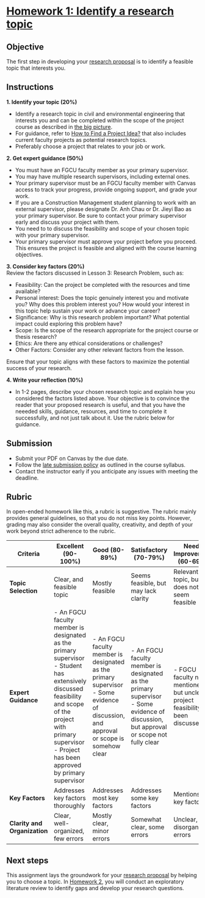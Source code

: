 # [Homework 1: Identify a research topic](https://aselshall.github.io/rm/hw/hw1)

## Objective
The first step in developing your [research proposal](https://aselshall.github.io/rm/hw/proposal-hw) is to identify a feasible topic that interests you.

## Instructions

**1. Identify your topic (20%)**
- Identify a research topic in civil and environmental engineering that interests you and can be completed within the scope of the project course as described in [the big picture](https://aselshall.github.io/rm/hw/big-picture).
- For guidance, refer to [How to Find a Project Idea?](https://aselshall.github.io/rm/hw/topics) that also includes current faculty projects as potential research topics.
- Preferably choose a project that relates to your job or work.
  
**2. Get expert guidance (50%)**
- You must  have an FGCU faculty member as your primary supervisor.
- You may have multiple research supervisors, including external ones.
- Your primary supervisor must be an FGCU faculty member with Canvas access to track your progress, provide ongoing support, and grade your work.
- If you are a Construction Management student planning to work with an external supervisor, please designate Dr. Anh Chau or Dr. Jieyi Bao as your primary supervisor. Be sure to contact your primary supervisor early and discuss your project with them. 
- You need to to discuss the feasibility and scope of your chosen topic with your primary supervisor.
- Your primary supervisor must approve your project before you proceed. This ensures the project is feasible and aligned with the course learning objectives.

**3. Consider key factors (20%)**    
Review the factors discussed in Lesson 3: Research Problem, such as:
- Feasibility: Can the project be completed with the resources and time available?
- Personal interest: Does the topic genuinely interest you and motivate you? Why does this problem interest you? How would your interest in this topic help sustain your work or advance your career? 
- Significance: Why is this research problem important? What potential impact could exploring this problem have? 
- Scope: Is the scope of the research appropriate for the project course or thesis research?
- Ethics: Are there any ethical considerations or challenges?
- Other Factors: Consider any other relevant factors from the lesson.  

Ensure that your topic aligns with these factors to maximize the potential success of your research.

**4. Write your reflection (10%)**
- In 1-2 pages, describe your chosen research topic and explain how you considered the factors listed above. Your objective is to convince the reader that your proposed research is useful, and that you have the neeeded skills, guidance, resources, and time to complete it successfully, and not just talk about it. Use the rubric below for guidance.

## Submission
- Submit your PDF on Canvas by the due date.
- Follow the [late submission policy](https://aselshall.github.io/rm#late-assignment-and-report-policy) as outlined in the course syllabus.
- Contact the instructor early if you anticipate any issues with meeting the deadline.

## Rubric
In open-ended homework like this, a rubric is suggestive. The rubric mainly provides general guidelines, so that you do not miss key points. However, grading may also consider the overall quality, creativity, and depth of your work beyond strict adherence to the rubric.

| **Criteria**                     | **Excellent (90-100%)**               | **Good (80-89%)**              | **Satisfactory (70-79%)**       | **Needs Improvement (60-69%)**  | **Poor (<60%)**                | **Weight** |
|----------------------------------|---------------------------------------|--------------------------------|---------------------------------|---------------------------------|--------------------------------|------------|
| **Topic Selection**              | Clear, and feasible topic  | Mostly feasible  | Seems feasible, but may lack clarity | Relevant topic, but does not seem feasible    | Irrelevant or not feasible    | 20%       |
| **Expert Guidance** | - An FGCU faculty member is designated as the primary supervisor <br> - Student has extensively discussed feasibility and scope of the project with primary supervisor <br> - Project has been approved by primary supervisor | - An FGCU faculty member is designated as the primary supervisor <br> - Some evidence of discussion, and approval or scope is somehow clear | - An FGCU faculty member is designated as the primary supervisor <br> - Some evidence of discussion, but approval or scope not fully clear | - FGCU faculty name mentioned, but unclear if project feasibility has been discussed | - No FGCU faculty supervisor listed <br> - No guidance, discussion, or approval | 50%        |
| **Key Factors**                  | Addresses key factors thoroughly     | Addresses most key factors    | Addresses some key factors     | Mentions few key factors       | Does not address key factors  | 20%       |
| **Clarity and Organization**     | Clear, well-organized, few errors    | Mostly clear, minor errors    | Somewhat clear, some errors    | Unclear, disorganized, errors  | Very unclear, many errors     | 10%       |

## Next steps
This assignment lays the groundwork for your [research proposal](https://aselshall.github.io/rm/hw/proposal-hw) by helping you to choose a topic.  In [Homework 2](https://aselshall.github.io/rm/hw/hw2), you will conduct an exploratory literature review to identify gaps and develop your research questions.

